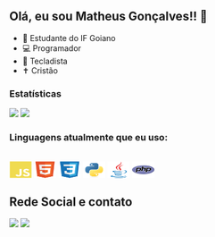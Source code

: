 ## Olá, eu sou Matheus Gonçalves!! 👋

- 📖 Estudante do IF Goiano
- 💻 Programador
- 🎹 Tecladista
- ✝️ Cristão

### Estatísticas
<div>
  <img height="180em" src="https://github-readme-stats.vercel.app/api?username=Theus1234567&show_icons=true&theme=dracula&include_all_commits=true&count_private=true"/>
  <img height="180em" src="https://github-readme-stats.vercel.app/api/top-langs/?username=Theus1234567&layout=compact&langs_count=16&theme=dracula"/>
</div>

### Linguagens atualmente que eu uso:
<div style="display: inline_block"><br>
  <img align="center" alt="Theus-Js" height="30" width="40" src="https://raw.githubusercontent.com/devicons/devicon/master/icons/javascript/javascript-plain.svg">
  <img align="center" alt="Theus-HTML" height="30" width="40" src="https://raw.githubusercontent.com/devicons/devicon/master/icons/html5/html5-original.svg">
  <img align="center" alt="Theus-CSS" height="30" width="40" src="https://raw.githubusercontent.com/devicons/devicon/master/icons/css3/css3-original.svg">
  <img align="center" alt="Theus-Python" height="30" width="40" src="https://raw.githubusercontent.com/devicons/devicon/master/icons/python/python-original.svg">
  <img align="center" alt="Theus-Java" height="30" width="40" src="https://raw.githubusercontent.com/devicons/devicon/master/icons/java/java-original.svg">
  <img align="center" alt="Theus-PHP" height="30" width="40" src="https://raw.githubusercontent.com/devicons/devicon/master/icons/php/php-original.svg">
</div>

## Rede Social e contato
<div> 
  <a href="https://instagram.com/theus.keys" target="_blank"><img src="https://img.shields.io/badge/-Instagram-%23E4405F?style=for-the-badge&logo=instagram&logoColor=white" target="_blank"></a>
  <a href = "mailto:matheus.goncalves@estudante.ifgoiano.edu.br"><img src="https://img.shields.io/badge/-Gmail-%23333?style=for-the-badge&logo=gmail&logoColor=white" target="_blank"></a> 
  
</div>
